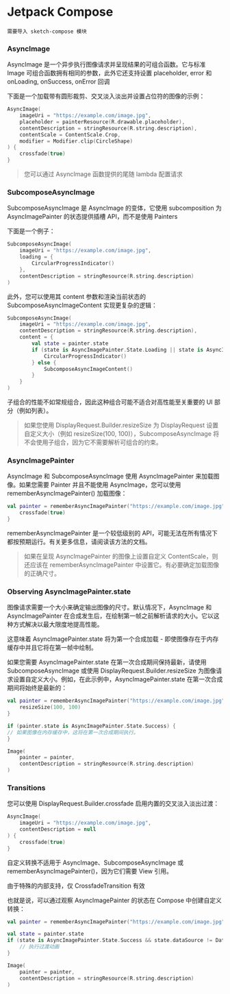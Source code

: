 # Jetpack Compose

`需要导入 sketch-compose 模块`

### AsyncImage

AsyncImage 是一个异步执行图像请求并呈现结果的可组合函数。它与标准 Image 可组合函数拥有相同的参数，此外它还支持设置 placeholder, error 和 onLoading,
onSuccess, onError 回调

下面是一个加载带有圆形裁剪、交叉淡入淡出并设置占位符的图像的示例：

```kotlin
AsyncImage(
    imageUri = "https://example.com/image.jpg",
    placeholder = painterResource(R.drawable.placeholder),
    contentDescription = stringResource(R.string.description),
    contentScale = ContentScale.Crop,
    modifier = Modifier.clip(CircleShape)
) {
    crossfade(true)
}
```

> 您可以通过 AsyncImage 函数提供的尾随 lambda 配置请求

### SubcomposeAsyncImage

SubcomposeAsyncImage 是 AsyncImage 的变体，它使用 subcomposition 为 AsyncImagePainter 的状态提供插槽 API，而不是使用
Painters

下面是一个例子：

```kotlin
SubcomposeAsyncImage(
    imageUri = "https://example.com/image.jpg",
    loading = {
        CircularProgressIndicator()
    },
    contentDescription = stringResource(R.string.description)
)
```

此外，您可以使用其 content 参数和渲染当前状态的 SubcomposeAsyncImageContent 实现更复杂的逻辑：

```kotlin
SubcomposeAsyncImage(
    imageUri = "https://example.com/image.jpg",
    contentDescription = stringResource(R.string.description),
    content = {
        val state = painter.state
        if (state is AsyncImagePainter.State.Loading || state is AsyncImagePainter.State.Error) {
            CircularProgressIndicator()
        } else {
            SubcomposeAsyncImageContent()
        }
    }
)
```

子组合的性能不如常规组合，因此这种组合可能不适合对高性能至关重要的 UI 部分（例如列表）。

> 如果您使用 DisplayRequest.Builder.resizeSize 为 DisplayRequest 设置自定义大小（例如 resizeSize(100, 100)），SubcomposeAsyncImage 将不会使用子组合，因为它不需要解析可组合的约束。

### AsyncImagePainter

AsyncImage 和 SubcomposeAsyncImage 使用 AsyncImagePainter 来加载图像。如果您需要 Painter 并且不能使用 AsyncImage，您可以使用
rememberAsyncImagePainter() 加载图像：

```kotlin
val painter = rememberAsyncImagePainter("https://example.com/image.jpg") {
    crossfade(true)
}
```

rememberAsyncImagePainter 是一个较低级别的 API，可能无法在所有情况下都按预期运行。有关更多信息，请阅读该方法的文档。

> 如果在呈现 AsyncImagePainter 的图像上设置自定义 ContentScale，则还应该在 rememberAsyncImagePainter 中设置它。有必要确定加载图像的正确尺寸。

### Observing AsyncImagePainter.state

图像请求需要一个大小来确定输出图像的尺寸。默认情况下，AsyncImage 和 AsyncImagePainter 在合成发生后，在绘制第一帧之前解析请求的大小。它以这种方式解决以最大限度地提高性能。

这意味着 AsyncImagePainter.state 将为第一个合成加载 - 即使图像存在于内存缓存中并且它将在第一帧中绘制。

如果您需要 AsyncImagePainter.state 在第一次合成期间保持最新，请使用 SubcomposeAsyncImage 或使用
DisplayRequest.Builder.resizeSize 为图像请求设置自定义大小。例如，在此示例中，AsyncImagePainter.state 在第一次合成期间将始终是最新的：

```kotlin
val painter = rememberAsyncImagePainter("https://example.com/image.jpg") {
    resizeSize(100, 100)
}

if (painter.state is AsyncImagePainter.State.Success) {
// 如果图像在内存缓存中，这将在第一次合成期间执行。
}

Image(
    painter = painter,
    contentDescription = stringResource(R.string.description)
)

```

### Transitions

您可以使用 DisplayRequest.Builder.crossfade 启用内置的交叉淡入淡出过渡：

```kotlin
AsyncImage(
    imageUri = "https://example.com/image.jpg",
    contentDescription = null
) {
    crossfade(true)
}
```

自定义转换不适用于 AsyncImage、SubcomposeAsyncImage 或 rememberAsyncImagePainter()，因为它们需要 View 引用。

由于特殊的内部支持，仅 CrossfadeTransition 有效

也就是说，可以通过观察 AsyncImagePainter 的状态在 Compose 中创建自定义转换：

```kotlin
val painter = rememberAsyncImagePainter("https://example.com/image.jpg")

val state = painter.state
if (state is AsyncImagePainter.State.Success && state.dataSource != DataSource.MEMORY_CACHE) {
    // 执行过渡动画
}

Image(
    painter = painter,
    contentDescription = stringResource(R.string.description)
)
```
